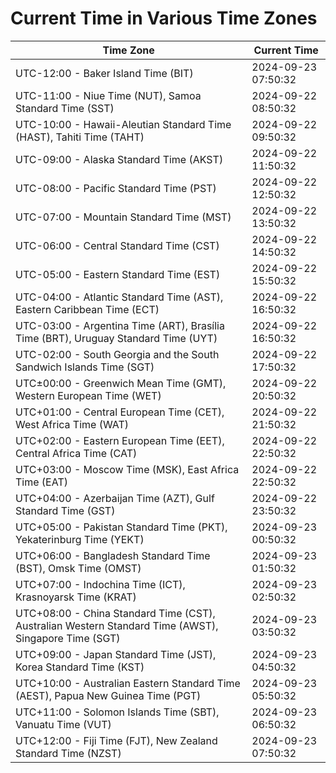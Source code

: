 # Current Time in Various Time Zones

| Time Zone | Current Time |
|-----------|--------------|
| UTC-12:00 - Baker Island Time (BIT) | 2024-09-23 07:50:32 |
| UTC-11:00 - Niue Time (NUT), Samoa Standard Time (SST) | 2024-09-22 08:50:32 |
| UTC-10:00 - Hawaii-Aleutian Standard Time (HAST), Tahiti Time (TAHT) | 2024-09-22 09:50:32 |
| UTC-09:00 - Alaska Standard Time (AKST) | 2024-09-22 11:50:32 |
| UTC-08:00 - Pacific Standard Time (PST) | 2024-09-22 12:50:32 |
| UTC-07:00 - Mountain Standard Time (MST) | 2024-09-22 13:50:32 |
| UTC-06:00 - Central Standard Time (CST) | 2024-09-22 14:50:32 |
| UTC-05:00 - Eastern Standard Time (EST) | 2024-09-22 15:50:32 |
| UTC-04:00 - Atlantic Standard Time (AST), Eastern Caribbean Time (ECT) | 2024-09-22 16:50:32 |
| UTC-03:00 - Argentina Time (ART), Brasília Time (BRT), Uruguay Standard Time (UYT) | 2024-09-22 16:50:32 |
| UTC-02:00 - South Georgia and the South Sandwich Islands Time (SGT) | 2024-09-22 17:50:32 |
| UTC±00:00 - Greenwich Mean Time (GMT), Western European Time (WET) | 2024-09-22 20:50:32 |
| UTC+01:00 - Central European Time (CET), West Africa Time (WAT) | 2024-09-22 21:50:32 |
| UTC+02:00 - Eastern European Time (EET), Central Africa Time (CAT) | 2024-09-22 22:50:32 |
| UTC+03:00 - Moscow Time (MSK), East Africa Time (EAT) | 2024-09-22 22:50:32 |
| UTC+04:00 - Azerbaijan Time (AZT), Gulf Standard Time (GST) | 2024-09-22 23:50:32 |
| UTC+05:00 - Pakistan Standard Time (PKT), Yekaterinburg Time (YEKT) | 2024-09-23 00:50:32 |
| UTC+06:00 - Bangladesh Standard Time (BST), Omsk Time (OMST) | 2024-09-23 01:50:32 |
| UTC+07:00 - Indochina Time (ICT), Krasnoyarsk Time (KRAT) | 2024-09-23 02:50:32 |
| UTC+08:00 - China Standard Time (CST), Australian Western Standard Time (AWST), Singapore Time (SGT) | 2024-09-23 03:50:32 |
| UTC+09:00 - Japan Standard Time (JST), Korea Standard Time (KST) | 2024-09-23 04:50:32 |
| UTC+10:00 - Australian Eastern Standard Time (AEST), Papua New Guinea Time (PGT) | 2024-09-23 05:50:32 |
| UTC+11:00 - Solomon Islands Time (SBT), Vanuatu Time (VUT) | 2024-09-23 06:50:32 |
| UTC+12:00 - Fiji Time (FJT), New Zealand Standard Time (NZST) | 2024-09-23 07:50:32 |
